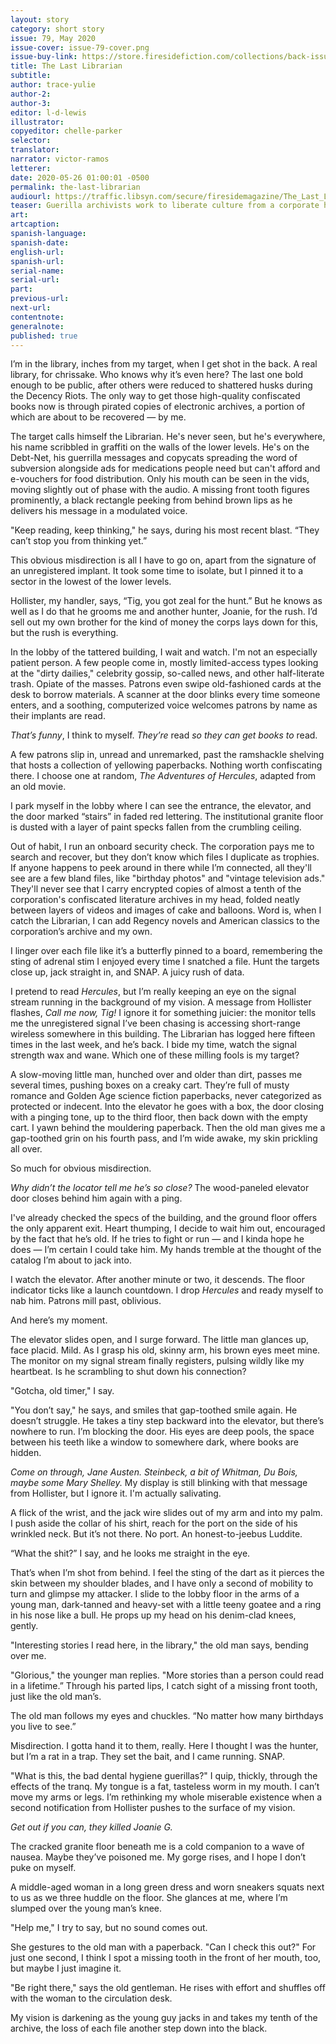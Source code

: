 ```yaml
---
layout: story
category: short story
issue: 79, May 2020
issue-cover: issue-79-cover.png
issue-buy-link: https://store.firesidefiction.com/collections/back-issues/products/fireside-magazine-issue-79-may-2020
title: The Last Librarian
subtitle:
author: trace-yulie
author-2:
author-3:
editor: l-d-lewis
illustrator:
copyeditor: chelle-parker
selector:
translator:
narrator: victor-ramos
letterer:
date: 2020-05-26 01:00:01 -0500
permalink: the-last-librarian
audiourl: https://traffic.libsyn.com/secure/firesidemagazine/The_Last_Librarian.mp3
teaser: Guerilla archivists work to liberate culture from a corporate hegemony.
art:
artcaption:
spanish-language:
spanish-date:
english-url:
spanish-url:
serial-name:
serial-url:
part:
previous-url:
next-url:
contentnote:
generalnote:
published: true
---
```

I’m in the library, inches from my target, when I get shot in the back. A real library, for chrissake. Who knows why it’s even here? The last one bold enough to be public, after others were reduced to shattered husks during the Decency Riots. The only way to get those high-quality confiscated books now is through pirated copies of electronic archives, a portion of which are about to be recovered — by me.

The target calls himself the Librarian. He's never seen, but he's everywhere, his name scribbled in graffiti on the walls of the lower levels. He's on the Debt-Net, his guerrilla messages and copycats spreading the word of subversion alongside ads for medications people need but can't afford and e-vouchers for food distribution. Only his mouth can be seen in the vids, moving slightly out of phase with the audio. A missing front tooth figures prominently, a black rectangle peeking from behind brown lips as he delivers his message in a modulated voice.

"Keep reading, keep thinking," he says, during his most recent blast. “They can’t stop you from thinking yet.”

This obvious misdirection is all I have to go on, apart from the signature of an unregistered implant. It took some time to isolate, but I pinned it to a sector in the lowest of the lower levels.

Hollister, my handler, says, “Tig, you got zeal for the hunt.” But he knows as well as I do that he grooms me and another hunter, Joanie, for the rush. I’d sell out my own brother for the kind of money the corps lays down for this, but the rush is everything.

In the lobby of the tattered building, I wait and watch. I'm not an especially patient person. A few people come in, mostly limited-access types looking at the "dirty dailies," celebrity gossip, so-called news, and other half-literate trash. Opiate of the masses. Patrons even swipe old-fashioned cards at the desk to borrow materials. A scanner at the door blinks every time someone enters, and a soothing, computerized voice welcomes patrons by name as their implants are read.

_That’s funny_, I think to myself. _They’re_ read _so they can get books to_ read.

A few patrons slip in, unread and unremarked, past the ramshackle shelving that hosts a collection of yellowing paperbacks. Nothing worth confiscating there. I choose one at random, _The Adventures of Hercules_, adapted from an old movie.

I park myself in the lobby where I can see the entrance, the elevator, and the door marked “stairs” in faded red lettering. The institutional granite floor is dusted with a layer of paint specks fallen from the crumbling ceiling.

Out of habit, I run an onboard security check. The corporation pays me to search and recover, but they don’t know which files I duplicate as trophies. If anyone happens to peek around in there while I’m connected, all they'll see are a few bland files, like "birthday photos" and "vintage television ads." They'll never see that I carry encrypted copies of almost a tenth of the corporation's confiscated literature archives in my head, folded neatly between layers of videos and images of cake and balloons. Word is, when I catch the Librarian, I can add Regency novels and American classics to the corporation’s archive and my own.

I linger over each file like it’s a butterfly pinned to a board, remembering the sting of adrenal stim I enjoyed every time I snatched a file. Hunt the targets close up, jack straight in, and SNAP. A juicy rush of data.

I pretend to read _Hercules_, but I’m really keeping an eye on the signal stream running in the background of my vision. A message from Hollister flashes, _Call me now, Tig!_ I ignore it for something juicier: the monitor tells me the unregistered signal I’ve been chasing is accessing short-range wireless somewhere in this building. The Librarian has logged here fifteen times in the last week, and he’s back. I bide my time, watch the signal strength wax and wane. Which one of these milling fools is my target?

A slow-moving little man, hunched over and older than dirt, passes me several times, pushing boxes on a creaky cart. They’re full of musty romance and Golden Age science fiction paperbacks, never categorized as protected or indecent. Into the elevator he goes with a box, the door closing with a pinging tone, up to the third floor, then back down with the empty cart. I yawn behind the mouldering paperback. Then the old man gives me a gap-toothed grin on his fourth pass, and I’m wide awake, my skin prickling all over.

So much for obvious misdirection.

_Why didn’t the locator tell me he’s so close?_ The wood-paneled elevator door closes behind him again with a ping.

I've already checked the specs of the building, and the ground floor offers the only apparent exit. Heart thumping, I decide to wait him out, encouraged by the fact that he’s old. If he tries to fight or run — and I kinda hope he does — I’m certain I could take him. My hands tremble at the thought of the catalog I’m about to jack into.

I watch the elevator. After another minute or two, it descends. The floor indicator ticks like a launch countdown. I drop _Hercules_ and ready myself to nab him. Patrons mill past, oblivious.

And here’s my moment.

The elevator slides open, and I surge forward. The little man glances up, face placid. Mild. As I grasp his old, skinny arm, his brown eyes meet mine. The monitor on my signal stream finally registers, pulsing wildly like my heartbeat. Is he scrambling to shut down his connection?

"Gotcha, old timer," I say.

"You don’t say," he says, and smiles that gap-toothed smile again. He doesn’t struggle. He takes a tiny step backward into the elevator, but there’s nowhere to run. I’m blocking the door. His eyes are deep pools, the space between his teeth like a window to somewhere dark, where books are hidden.

_Come on through, Jane Austen. Steinbeck, a bit of Whitman, Du Bois, maybe some Mary Shelley._ My display is still blinking with that message from Hollister, but I ignore it. I'm actually salivating.

A flick of the wrist, and the jack wire slides out of my arm and into my palm. I push aside the collar of his shirt, reach for the port on the side of his wrinkled neck. But it’s not there. No port. An honest-to-jeebus Luddite.

“What the shit?” I say, and he looks me straight in the eye.

That’s when I’m shot from behind. I feel the sting of the dart as it pierces the skin between my shoulder blades, and I have only a second of mobility to turn and glimpse my attacker. I slide to the lobby floor in the arms of a young man, dark-tanned and heavy-set with a little teeny goatee and a ring in his nose like a bull. He props up my head on his denim-clad knees, gently.

"Interesting stories I read here, in the library," the old man says, bending over me.

"Glorious," the younger man replies. "More stories than a person could read in a lifetime.” Through his parted lips, I catch sight of a missing front tooth, just like the old man’s.

The old man follows my eyes and chuckles.  “No matter how many birthdays you live to see.”

Misdirection. I gotta hand it to them, really. Here I thought I was the hunter, but I’m a rat in a trap. They set the bait, and I came running. SNAP.

"What is this, the bad dental hygiene guerillas?" I quip, thickly, through the effects of the tranq. My tongue is a fat, tasteless worm in my mouth. I can’t move my arms or legs. I’m rethinking my whole miserable existence when a second notification from Hollister pushes to the surface of my vision.

 _Get out if you can, they killed Joanie G._

The cracked granite floor beneath me is a cold companion to a wave of nausea. Maybe they’ve poisoned me. My gorge rises, and I hope I don’t puke on myself.

A middle-aged woman in a long green dress and worn sneakers squats next to us as we three huddle on the floor. She glances at me, where I’m slumped over the young man’s knee.

"Help me," I try to say, but no sound comes out.

She gestures to the old man with a paperback. "Can I check this out?" For just one second, I think I spot a missing tooth in the front of her mouth, too, but maybe I just imagine it.

"Be right there," says the old gentleman. He rises with effort and shuffles off with the woman to the circulation desk.

My vision is darkening as the young guy jacks in and takes my tenth of the archive, the loss of each file another step down into the black.
